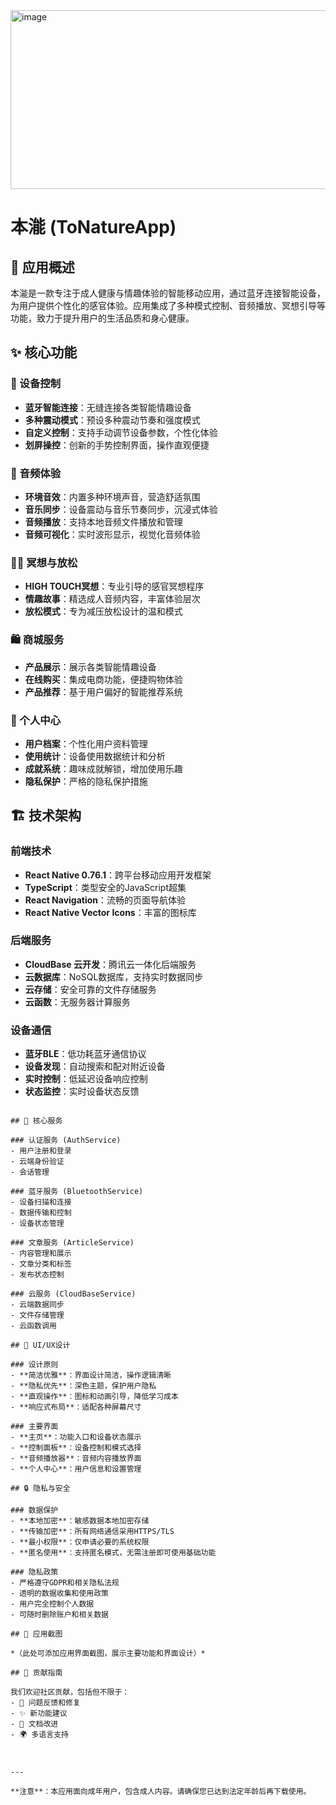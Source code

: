 <img width="798" height="286" alt="image" src="https://github.com/user-attachments/assets/7daaa886-0f7f-45e4-92bf-fb27901460a9" />

# 本㴰 (ToNatureApp)

## 📱 应用概述

本㴰是一款专注于成人健康与情趣体验的智能移动应用，通过蓝牙连接智能设备，为用户提供个性化的感官体验。应用集成了多种模式控制、音频播放、冥想引导等功能，致力于提升用户的生活品质和身心健康。

## ✨ 核心功能

### 🔋 设备控制
- **蓝牙智能连接**：无缝连接各类智能情趣设备
- **多种震动模式**：预设多种震动节奏和强度模式
- **自定义控制**：支持手动调节设备参数，个性化体验
- **划屏操控**：创新的手势控制界面，操作直观便捷

### 🎵 音频体验
- **环境音效**：内置多种环境声音，营造舒适氛围
- **音乐同步**：设备震动与音乐节奏同步，沉浸式体验
- **音频播放**：支持本地音频文件播放和管理
- **音频可视化**：实时波形显示，视觉化音频体验

### 🧘‍♀️ 冥想与放松
- **HIGH TOUCH冥想**：专业引导的感官冥想程序
- **情趣故事**：精选成人音频内容，丰富体验层次
- **放松模式**：专为减压放松设计的温和模式

### 🛍️ 商城服务
- **产品展示**：展示各类智能情趣设备
- **在线购买**：集成电商功能，便捷购物体验
- **产品推荐**：基于用户偏好的智能推荐系统

### 👤 个人中心
- **用户档案**：个性化用户资料管理
- **使用统计**：设备使用数据统计和分析
- **成就系统**：趣味成就解锁，增加使用乐趣
- **隐私保护**：严格的隐私保护措施

## 🏗️ 技术架构

### 前端技术
- **React Native 0.76.1**：跨平台移动应用开发框架
- **TypeScript**：类型安全的JavaScript超集
- **React Navigation**：流畅的页面导航体验
- **React Native Vector Icons**：丰富的图标库

### 后端服务
- **CloudBase 云开发**：腾讯云一体化后端服务
- **云数据库**：NoSQL数据库，支持实时数据同步
- **云存储**：安全可靠的文件存储服务
- **云函数**：无服务器计算服务

### 设备通信
- **蓝牙BLE**：低功耗蓝牙通信协议
- **设备发现**：自动搜索和配对附近设备
- **实时控制**：低延迟设备响应控制
- **状态监控**：实时设备状态反馈

```

## 🔧 核心服务

### 认证服务 (AuthService)
- 用户注册和登录
- 云端身份验证
- 会话管理

### 蓝牙服务 (BluetoothService)
- 设备扫描和连接
- 数据传输和控制
- 设备状态管理

### 文章服务 (ArticleService)
- 内容管理和展示
- 文章分类和标签
- 发布状态控制

### 云服务 (CloudBaseService)
- 云端数据同步
- 文件存储管理
- 云函数调用

## 🎨 UI/UX设计

### 设计原则
- **简洁优雅**：界面设计简洁，操作逻辑清晰
- **隐私优先**：深色主题，保护用户隐私
- **直观操作**：图标和动画引导，降低学习成本
- **响应式布局**：适配各种屏幕尺寸

### 主要界面
- **主页**：功能入口和设备状态展示
- **控制面板**：设备控制和模式选择
- **音频播放器**：音频内容播放界面
- **个人中心**：用户信息和设置管理

## 🔒 隐私与安全

### 数据保护
- **本地加密**：敏感数据本地加密存储
- **传输加密**：所有网络通信采用HTTPS/TLS
- **最小权限**：仅申请必要的系统权限
- **匿名使用**：支持匿名模式，无需注册即可使用基础功能

### 隐私政策
- 严格遵守GDPR和相关隐私法规
- 透明的数据收集和使用政策
- 用户完全控制个人数据
- 可随时删除账户和相关数据

## 📱 应用截图

*（此处可添加应用界面截图，展示主要功能和界面设计）*

## 🤝 贡献指南

我们欢迎社区贡献，包括但不限于：
- 🐛 问题反馈和修复
- ✨ 新功能建议
- 📖 文档改进
- 🌍 多语言支持



---

**注意**：本应用面向成年用户，包含成人内容。请确保您已达到法定年龄后再下载使用。
